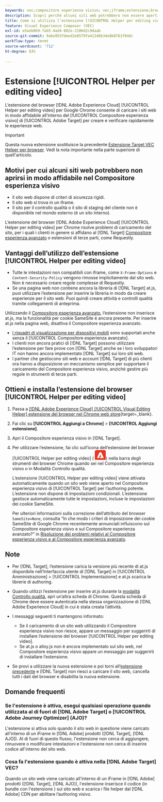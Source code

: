 ```yaml
---
keywords: vec;compositore esperienza visivo; vec;iframe;estensione;browser;faq
description: Scopri perché alcuni siti web potrebbero non essere aperti in modo affidabile nel [!UICONTROL Compositore esperienza visivo]. L’estensione del browser [!UICONTROL Helper per editing video] consente di caricare i siti web in modo affidabile nel Compositore esperienza visivo.
title: Come si utilizza l’estensione [!UICONTROL Helper per editing video]?
feature: Visual Experience Composer (VEC)
exl-id: e5aeb8b9-fab5-4ad4-882e-2106d2c9daab
source-git-commit: 9abe955fdeed2e8579fa41340b34e8b8761f04dc
workflow-type: tm+mt
source-wordcount: '712'
ht-degree: 83%

---
```


# Estensione [!UICONTROL Helper per editing video]

L’estensione del browser [!DNL Adobe Experience Cloud] [!UICONTROL Helper per editing video] per Google Chrome consente di caricare i siti web in modo affidabile all’interno del [!UICONTROL Compositore esperienza visivo] di [!UICONTROL Adobe Target] per creare e verificare rapidamente le esperienze web.

>[!IMPORTANT]
>
>Questa nuova estensione sostituisce la precedente [Estensione Target VEC Helper per browser](/help/main/c-experiences/c-visual-experience-composer/r-troubleshoot-composer/vec-helper-browser-extension.md). Vedi la nota importante nella parte superiore di quell&#39;articolo.

## Motivi per cui alcuni siti web potrebbero non aprirsi in modo affidabile nel Compositore esperienza visivo

* Il sito web dispone di criteri di sicurezza rigidi.
* Il sito web si trova in un iframe.
* Il sito per il controllo qualità o il sito di staging del cliente non è disponibile nel mondo esterno (è un sito interno).

L’estensione del browser [!DNL Adobe Experience Cloud] [!UICONTROL Helper per editing video] per Chrome risolve problemi di caricamento del sito, per i quali i clienti in genere si affidano al [!DNL Target] [Compositore esperienza avanzato](/help/main/administrating-target/visual-experience-composer-set-up.md#eec) o estensioni di terze parti, come Requestly.

## Vantaggi dell’utilizzo dell’estensione [!UICONTROL Helper per editing video]

* Tutte le intestazioni non compatibili con iframe, come `X-Frame-Options` e `Content-Security-Policy` vengono rimosse implicitamente dal sito web. Non è necessario creare regole complesse di Requestly.
* Se una pagina web non contiene ancora la libreria di [!DNL Target] at.js, puoi utilizzare l’estensione per inserire la libreria in modo da creare esperienze per il sito web. Puoi quindi creare attività e controlli qualità tramite collegamenti di anteprima.

Utilizzando il [Compositore esperienza avanzato](/help/main/administrating-target/visual-experience-composer-set-up.md#eec), l’estensione non inserisce at.js, ma la funzionalità per cookie SameSite è ancora presente. Per inserire at.js nella pagina web, disattiva il Compositore esperienza avanzato.

* [I riquadri di visualizzazione per dispositivi mobili](/help/main/c-experiences/c-visual-experience-composer/mobile-viewports.md) sono supportati anche senza il [!UICONTROL Compositore esperienza avanzato].
* I clienti non ancora pratici di [!DNL Target] possono utilizzare l’estensione per fare prove con [!DNL Target] anche se i loro sviluppatori IT non hanno ancora implementato [!DNL Target] sui loro siti web.
* I partner che gestiscono siti web e account [!DNL Target] di più clienti ora hanno a disposizione un meccanismo semplice per supportare il caricamento del Compositore esperienza visivo, anziché gestire più regole in strumenti di terze parti.

## Ottieni e installa l’estensione del browser [!UICONTROL Helper per editing video]

1. Passa a [[!DNL Adobe Experience Cloud] [!UICONTROL Visual Editing Helper] estensione del browser nel Chrome web store](https://chrome.google.com/webstore/detail/adobe-experience-cloud-vi/kgmjjkfjacffaebgpkpcllakjifppnca){target=_blank}.
1. Fai clic su **[!UICONTROL Aggiungi a Chrome]** > **[!UICONTROL Aggiungi estensione]**.
1. Apri il Compositore esperienza visivo in [!DNL Target].
1. Per utilizzare l’estensione, fai clic sull’icona dell’estensione del browser [!UICONTROL Helper per editing video] (![icona Estensione editing video](/help/main/c-experiences/c-visual-experience-composer/r-troubleshoot-composer/assets/visual-editing-helper.png)) nella barra degli strumenti del browser Chrome quando sei nel Compositore esperienza visivo o in Modalità Controllo qualità.

   L’estensione [!UICONTROL Helper per editing video] viene attivata automaticamente quando un sito web viene aperto nel Compositore esperienza visivo di [!UICONTROL Target] per l’authoring potente. L’estensione non dispone di impostazioni condizionali. L’estensione gestisce automaticamente tutte le impostazioni, incluse le impostazioni dei cookie SameSite.

   Per ulteriori informazioni sulla correzione dell’attributo del browser `SameSite=None`, consulta “In che modo i criteri di imposizione dei cookie SameSite di Google Chrome recentemente annunciati influiscono sul Compositore esperienza visivo e sul Compositore esperienza avanzato?” in [Risoluzione dei problemi relativi al Compositore esperienza visivo e al Compositore esperienza avanzato](/help/main/c-experiences/c-visual-experience-composer/r-troubleshoot-composer/issues-related-to-the-visual-experience-composer-vec-and-enhanced-experience-composer-eec.md).

## Note

* Per [!DNL Target], l’estensione carica la versione più recente di at.js disponibile nell’Interfaccia utente di [!DNL Target] in [!UICONTROL Amministrazione] > [!UICONTROL Implementazione] e at.js scarica le librerie di authoring.
* Quando utilizzi l’estensione per inserire at.js durante la [modalità Controllo qualità](/help/main/c-activities/c-activity-qa/activity-qa.md), apri un’altra scheda di Chrome. Questa scheda di Chrome deve essere autenticata nella stessa organizzazione di [!DNL Adobe Experience Cloud] in cui è stata creata l’attività.
* I messaggi seguenti ti mantengono informato:

   * Se il caricamento di un sito web utilizzando il Compositore esperienza visivo non riesce, appare un messaggio per suggerirti di installare l’estensione del browser [!UICONTROL Helper per editing video].
   * Se at.js o alloy.js non è ancora implementato sul sito web, nel Compositore esperienza visivo appare un messaggio per suggerirti di installare l’estensione.
* Se provi a utilizzare la nuova estensione e poi torni all’[estensione precedente](/help/main/c-experiences/c-visual-experience-composer/r-troubleshoot-composer/vec-helper-browser-extension.md) e [!DNL Target] non riesci a caricare il sito web, cancella tutti i dati del browser e disabilita la nuova estensione.

## Domande frequenti 

### Se l&#39;estensione è attiva, esegui qualsiasi operazione quando utilizzata al di fuori di [!DNL Adobe Target] o [!UICONTROL Adobe Journey Optimizer] (AJO)?

L&#39;estensione si attiva solo quando il sito web in questione viene caricato all&#39;interno di un iFrame in [!DNL Adobe] prodotti ([!DNL Target], [!DNL AJO]). Al di fuori di questo flusso, l&#39;estensione non cerca di aggiungere, rimuovere o modificare intestazioni e l&#39;estensione non cerca di inserire codice all&#39;interno del sito web.

### Cosa fa l&#39;estensione quando è attiva nella [!DNL Adobe Target] VEC?

Quando un sito web viene caricato all&#39;interno di un iFrame in [!DNL Adobe] prodotti ([!DNL Target], [!DNL AJO]), l&#39;estensione inserisce il codice (in bundle con l&#39;estensione ) sul sito web e scarica i file helper dal [!DNL Adobe] CDN per abilitare l’authoring visivo.
